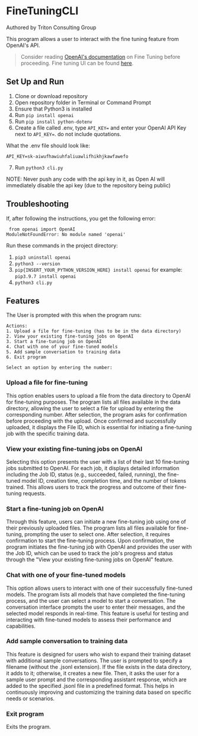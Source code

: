# FineTuningCLI

Authored by Triton Consulting Group

This program allows a user to interact with the fine tuning feature from OpenAI's API. 

> Consider reading [OpenAI's documentation](https://platform.openai.com/docs/guides/fine-tuning/common-use-cases) on Fine Tuning before proceeding.
> Fine tuning UI can be found [here](https://platform.openai.com/finetune/).

## Set Up and Run
1. Clone or download repository
2. Open repository folder in Terminal or Command Prompt
3. Ensure that Python3 is installed
4. Run `pip install openai` 
5. Run `pip install python-dotenv` 
6. Create a file called .env, type `API_KEY=` and enter your OpenAI API Key next to `API_KEY=`. do not include quotations. 

What the .env file should look like:
```
API_KEY=sk-aiwufhawiuhfaliuawlifhikhjkawfawefo
```

7. Run `python3 cli.py`

NOTE: Never push any code with the api key in it, as Open AI will immediately disable the api key (due to the repository being public)

## Troubleshooting

If, after following the instructions, you get the following error:
```
 from openai import OpenAI
ModuleNotFoundError: No module named 'openai'
```

Run these commands in the project directory:

1. `pip3 uninstall openai`
2. `python3 --version`
3. `pip{INSERT_YOUR_PYTHON_VERSION_HERE} install openai` for example: `pip3.9.7 install openai`
4. `python3 cli.py`

## Features
The User is prompted with this when the program runs:
```
Actions: 
1. Upload a file for fine-tuning (has to be in the data directory)
2. View your existing fine-tuning jobs on OpenAI
3. Start a fine-tuning job on OpenAI
4. Chat with one of your fine-tuned models
5. Add sample conversation to training data
6. Exit program

Select an option by entering the number:
```

### Upload a file for fine-tuning
This option enables users to upload a file from the data directory to OpenAI for fine-tuning purposes. The program lists all files available in the data directory, allowing the user to select a file for upload by entering the corresponding number. After selection, the program asks for confirmation before proceeding with the upload. Once confirmed and successfully uploaded, it displays the File ID, which is essential for initiating a fine-tuning job with the specific training data.

### View your existing fine-tuning jobs on OpenAI
Selecting this option presents the user with a list of their last 10 fine-tuning jobs submitted to OpenAI. For each job, it displays detailed information including the Job ID, status (e.g., succeeded, failed, running), the fine-tuned model ID, creation time, completion time, and the number of tokens trained. This allows users to track the progress and outcome of their fine-tuning requests.

### Start a fine-tuning job on OpenAI
Through this feature, users can initiate a new fine-tuning job using one of their previously uploaded files. The program lists all files available for fine-tuning, prompting the user to select one. After selection, it requires confirmation to start the fine-tuning process. Upon confirmation, the program initiates the fine-tuning job with OpenAI and provides the user with the Job ID, which can be used to track the job's progress and status through the "View your existing fine-tuning jobs on OpenAI" feature.

### Chat with one of your fine-tuned models
This option allows users to interact with one of their successfully fine-tuned models. The program lists all models that have completed the fine-tuning process, and the user can select a model to start a conversation. The conversation interface prompts the user to enter their messages, and the selected model responds in real-time. This feature is useful for testing and interacting with fine-tuned models to assess their performance and capabilities.

### Add sample conversation to training data
This feature is designed for users who wish to expand their training dataset with additional sample conversations. The user is prompted to specify a filename (without the .jsonl extension). If the file exists in the data directory, it adds to it; otherwise, it creates a new file. Then, it asks the user for a sample user prompt and the corresponding assistant response, which are added to the specified .jsonl file in a predefined format. This helps in continuously improving and customizing the training data based on specific needs or scenarios.

### Exit program
Exits the program.



